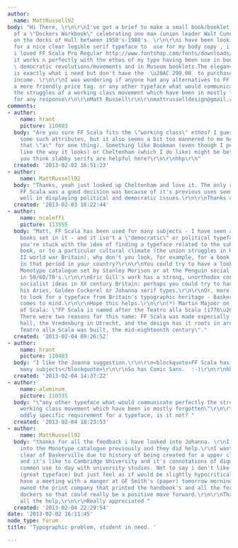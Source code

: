 ```yaml
---
author:
  name: MattRussell92
body: "Hi There, \r\n\r\nI've got a brief to make a small book/booklet in the style
  of a \"Dockers Workbook\" celebrating one man (union leader Walt Cunningham's) life
  on the docks of Hull between 1950's-1980's. \r\n\r\ni have been looking everywhere
  for a nice clear legible serif typeface to  use for my body copy , i found one that
  i loved FF Scala Pro Regular http://www.fontshop.com/fonts/downloads/fontfont/ff_scala_pro/
  it works n perfectly with the ethos of my type having been use in books depicting
  \ democratic revolutions/movements and in Museum booklets.The elegance of this typeface
  is exactly what i need but don't have the  \u20AC 299.00  to purchase it on a student's
  income. \r\n\r\nI was wondering if anyone had any alternatives to FF Scala with
  a more friendly price tag. or any other typeface what would communicate perfectly
  the struggles of a working class movement which have been in mostly forgotten. \r\n\r\nThanks
  for any response\r\n\r\nMatt Russell\r\n\r\nmattrusselldesign@gmail.com\r\nwww.mattrusselldesign.net"
comments:
- author:
    name: hrant
    picture: 110403
  body: "Are you sure FF Scala fits the \"working class\" ethos? I guess it does have
    some such attributes, but it also seems a bit too mannered to me here (look at
    that \"a\" for one thing). Something like Bookman (even though I personally don't
    like the way it looks) or Cheltenham (which I do like) might be better. Or do
    you think slabby serifs are helpful here?\r\n\r\nhhp\r\n"
  created: '2013-02-02 16:51:23'
- author:
    name: MattRussell92
  body: "Thanks, yeah just looked up Cheltenham and love it. The only reason i thought
    FF Scala was a good decision was because of it's previous uses seem to work pretty
    well in displaying political and democratic issues.\r\n\r\nThanks again\r\n\r\nMatt"
  created: '2013-02-03 18:22:44'
- author:
    name: ncaleffi
    picture: 113555
  body: "Matt, FF Scala has been used for many subjects - I have seen art and recipes
    books set in it - and it isn't a \"democratic\" or political typeface per se (*).\r\n\r\nIf
    you're stuck with the idea of finding a typeface related to the subject of your
    book, or to a particular cultural climate (the union struggles in Hull in post
    II world war Britain), why don't you look, for example, for a book typeface used
    in that period in your country?\r\n\r\nYou could try to have a look at the classic
    Monotype catalogue set by Stanley Morison or at the Penguin social essays published
    in 50/60/70's.\r\n\r\nEric Gill's work has a strong, unorthodox connection to
    socialist ideas in XX century Britain: perhaps you could try to have a look at
    his Aries, Golden Cockerel or Johanna serif types.\r\n\r\nOr, more simply, try
    to look for a typeface from Britain's typographic heritage - Baskerville and Miller
    comes to mind.\r\n\r\nHope this helps.\r\n\r\n(*) Martin Majoor on the origins
    of Scala: \"FF Scala is named after the Teatro alla Scala (1776\u201378) in Milan.
    There were two reasons for this name: FF Scala was made especially for a concert
    hall, the Vredenburg in Utrecht, and the design has it roots in around the time
    Teatro alla Scala was built, the mid-eighteenth century\"."
  created: '2013-02-04 09:26:52'
- author:
    name: hrant
    picture: 110403
  body: "I like the Joanna suggestion.\r\n\r\n<blockquote>FF Scala has been used for
    many subjects</blockquote>\r\n\r\nSo has Comic Sans.  :-)\r\n\r\nhhp\r\n"
  created: '2013-02-04 14:37:22'
- author:
    name: aluminum
    picture: 110335
  body: "\"any other typeface what would communicate perfectly the struggles of a
    working class movement which have been in mostly forgotten\"\r\n\r\nThat's an
    oddly specific requirement for a typeface, is it not? "
  created: '2013-02-04 18:23:53'
- author:
    name: MattRussell92
  body: "thanks for all the feedback i have looked into Johanna. \r\nI have looked
    into the Monotype catalogue previously and they did help.\r\nI wanted to stay
    clear of Baskerville due to history of being created for a upper class market
    and it's like to Cambridge University and it's connotations of dignity and it's
    common use to day with university studies. Not to say i don't like Baskerville
    (great typeface) but just feel as if would be slightly hypocritical to the narrative.\r\n\r\nI
    have a meeting with a manger at GF Smith's (paper) tomorrow morning and his father
    owned the print company that printed the handbook's and all the forms for the
    dockers so that could really be a positive move forward.\r\n\r\nThanks again for
    all the help,\r\n\r\nReally appreciated "
  created: '2013-02-04 22:29:54'
date: '2013-02-02 16:11:45'
node_type: forum
title: 'Typographic problem, student in need. '

---
```

